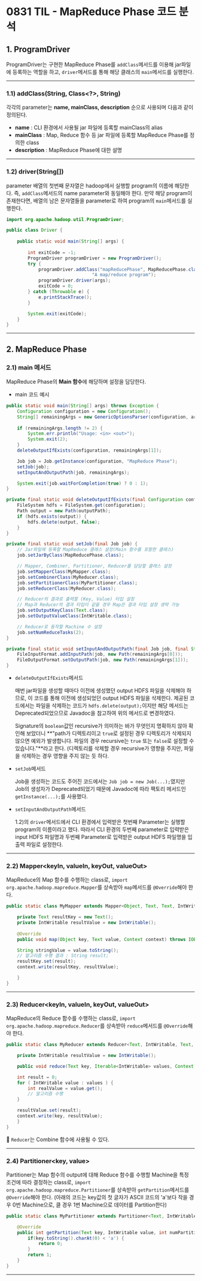# 0831 TIL - MapReduce Phase 코드 분석
## 1. ProgramDriver 

ProgramDriver는 구현한 MapReduce Phase를 `addClass`메서드를 이용해 jar파일에 등록하는 역할을 하고, `driver`메서드를 통해 해당 클래스의 `main`메서드를 실행한다.

---

### 1.1) addClass(String, Class<?>, String)

각각의 parameter는 **name, mainClass, description** 순으로 사용되며 다음과 같이 정의된다.

- **name** : CLI 환경에서 사용될 jar 파일에 등록할 mainClass의 alias
- **mainClass** : Map, Reduce 함수 등 jar 파일에 등록할 MapReduce Phase를 정의한 class
- **description** : MapReduce Phase에 대한 설명

---

### 1.2) driver(String[])

parameter 배열의 첫번째 문자열은 hadoop에서 실행할 program의 이름에 해당한다. 즉, `addClass`메서드의 name parameter와 동일해야 한다. 만약 해당 program이 존재한다면, 배열의 남은 문자열들을 parameter로 하여 program의 `main`메서드를 실행한다.

```java
import org.apache.hadoop.util.ProgramDriver;

public class Driver {
    
    public static void main(String[] args) {
        
        int exitCode = -1;
        ProgramDriver programDriver = new ProgramDriver();
        try {
            programDriver.addClass("mapReducePhase", MapReducePhase.class, 
								"A map/reduce program");
            programDriver.driver(args);
            exitCode = 0;
        } catch (Throwable e) {
            e.printStackTrace();
        }

        System.exit(exitCode);
    }
}
```

---

## 2. MapReduce Phase

### 2.1) main 메서드

MapReduce Phase의 **Main 함수**에 해당하며 설정을 담당한다.

- main 코드 예시

```java
public static void main(String[] args) throws Exception {
    Configuration configuration = new Configuration();
    String[] remainingArgs = new GenericOptionsParser(configuration, args).getRemainingArgs();
        
    if (remainingArgs.length != 2) {
        System.err.println("Usage: <in> <out>");
        System.exit(2);
    }
    deleteOutputIfExists(configuration, remainingArgs[1]);

    Job job = Job.getInstance(configuration, "MapReduce Phase");
    setJob(job);
    setInputAndOutputPath(job, remainingArgs);

    System.exit(job.waitForCompletion(true) ? 0 : 1);
}

private final static void deleteOutputIfExists(final Configuration configuration, final String outputPath) {
    FileSystem hdfs = FileSystem.get(configuration);
    Path output = new Path(outputPath);
    if (hdfs.exists(output)) {
        hdfs.delete(output, false);
    }
}

private final static void setJob(final Job job) {
    // Jar파일에 등록할 MapReduce 클래스 설정(Main 함수를 포함한 클래스)
    job.setJarByClass(MapReducePhase.class);

    // Mapper, Combiner, Partitioner, Reducer를 담당할 클래스 설정
    job.setMapperClass(MyMapper.class);
    job.setCombinerClass(MyReducer.class);
    job.setPartitionerClass(MyPartitioner.class);
    job.setReducerClass(MyReducer.class);

    // Reducer의 결과로 출력할 (Key, Value) 타입 설정
    // Map과 Reducer의 결과 타입이 같을 경우 Map은 결과 타입 설정 생략 가능
    job.setOutputKeyClass(Text.class);
    job.setOutputValueClass(IntWritable.class);

    // Reducer로 동작할 Machine 수 설정
    job.setNumReduceTasks(2);
}

private final static void setInputAndOutputPath(final Job job, final String[] remainingArgs) throws IOException {
    FileInputFormat.addInputPath(job, new Path(remainingArgs[0]));
    FileOutputFormat.setOutputPath(job, new Path(remainingArgs[1]));
}
```

- `deleteOutputIfExists`메서드

    매번 jar파일을 생성할 때마다 이전에 생성했던 output HDFS 파일을 삭제해야 하므로, 이 코드를 통해 이전에 생성되었던 output HDFS 파일을 삭제한다. 제공된 코드에서는 파일을 삭제하는 코드가 `hdfs.delete(output);`이지만 해당 메서드는 Deprecated되었으므로 Javadoc을 참고하여 위의 메서드로 변경하였다.

    Signature의 `boolean`값인 recursive가 의미하는 바가 무엇인지 명확하지 않아 확인해 보았더니 **"path가 디렉토리이고 `true`로 설정된 경우 디렉토리가 삭제되지 않으면 예외가 발생합니다. 파일의 경우 recursive는 `true` 또는 `false`로 설정할 수 있습니다."**라고 한다. 
    (디렉토리를 삭제할 경우 recursive가 영향을 주지만, 파일을 삭제하는 경우 영향을 주지 않는 듯 하다.

- `setJob`메서드

    Job을 생성하는 코드도 주어진 코드에서는
    `Job job = new Job(...);`였지만 Job의 생성자가 Deprecated되었기 때문에 Javadoc에 따라 팩토리 메서드인 `getInstance(...);`를 사용했다.

- `setInputAndOutputPath`메서드

    1.2)의 `driver`메서드에서 CLI 환경에서 입력받은 첫번째 Parameter는 실행할 program의 이름이라고 했다. 따라서 CLI 환경의 두번째 parameter로 입력받은 input HDFS 파일명과 두번째 Parameter로 입력받은 output HDFS 파일명을 입출력 파일로 설정한다.

---

### 2.2) Mapper<keyIn, valueIn, keyOut, valueOut>

MapReduce의 Map 함수를 수행하는 class로, `import org.apache.hadoop.mapreduce.Mapper`를 상속받아 `map`메서드를 `@Override`해야 한다.

```java
public static class MyMapper extends Mapper<Object, Text, Text, IntWritable> {

    private Text resultKey = new Text();
    private IntWritable resultValue = new IntWritable();
		
    @Override
    public void map(Object key, Text value, Context context) throws IOException, InterruptedException {

    String stringValue = value.toString();
    // 알고리즘 수행 결과 : String result;
    resultKey.set(result);
    context.write(resultKey, resultValue);

    }
}
```

---

### 2.3) Reducer<keyIn, valueIn, keyOut, valueOut>

MapReduce의 Reduce 함수를 수행하는 class로, `import org.apache.hadoop.mapreduce.Reducer`를 상속받아 `reduce`메서드를 `@Override`해야 한다. 

```java
public static class MyReducer extends Reducer<Text, IntWritable, Text, IntWritable> {

    private IntWritable resultValue = new IntWritable();

    public void reduce(Text key, Iterable<IntWritable> values, Context context) throws IOException, InterruptedException {

    int result = 0;
    for ( IntWritable value : values ) {
        int realValue = value.get();
        // 알고리즘 수행
    }

    resultValue.set(result);
    context.write(key, resultValue);
    }
}
```

📢 `Reducer`는 Combine 함수에 사용될 수 있다.

---

### 2.4) Partitioner<key, value>

Partitioner는 Map 함수의 output에 대해 Reduce 함수를 수행할 Machine을 특정 조건에 따라 결정하는 class로, `import org.apache.hadoop.mapreduce.Partitioner`를 상속받아 `getPartition`메서드를 `@Override`해야 한다.
(아래의 코드는 key값의 첫 글자가 ASCII 코드의 'a'보다 작을 경우 0번 Machine으로, 클 경우 1번 Machine으로 데이터를 Partition한다)

```java
public static class MyPartitioner extends Partitioner<Text, IntWritable> {

    @Override
    public int getPartition(Text key, IntWritable value, int numPartitions) {
        if(key.toString().charAt(0) < 'a') {
            return 0;
        }
        return 1;
    }
}
```

---
